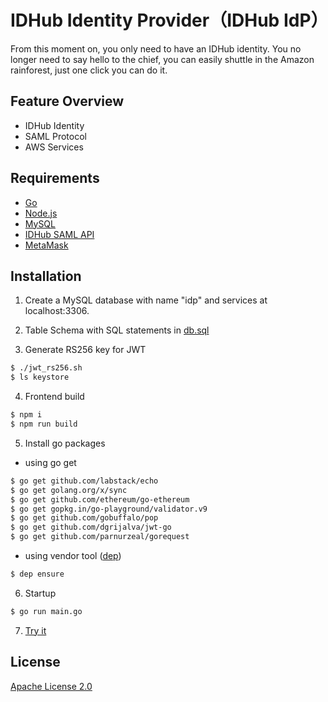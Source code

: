 # IDHub Identity Provider（IDHub IdP）

From this moment on, you only need to have an IDHub identity. You no longer need to say hello to the chief, you can easily shuttle in the Amazon rainforest, just one click you can do it.

## Feature Overview

- IDHub Identity
- SAML Protocol
- AWS Services

## Requirements

- [Go](https://golang.org)
- [Node.js](https://nodejs.org/en/)
- [MySQL](https://www.mysql.com)
- [IDHub SAML API](https://gitlab.com/idhub/saml_idhub_api)
- [MetaMask](https://metamask.io)

## Installation

1. Create a MySQL database with name "idp" and services at localhost:3306.

2. Table Schema with SQL statements in [db.sql](https://gitlab.com/idhub/idp/blob/master/dbconn/db.sql)

3. Generate RS256 key for JWT

```sh
$ ./jwt_rs256.sh
$ ls keystore
```

4. Frontend build

```sh
$ npm i
$ npm run build
```

5. Install go packages

- using go get

```sh
$ go get github.com/labstack/echo
$ go get golang.org/x/sync
$ go get github.com/ethereum/go-ethereum
$ go get gopkg.in/go-playground/validator.v9
$ go get github.com/gobuffalo/pop
$ go get github.com/dgrijalva/jwt-go
$ go get github.com/parnurzeal/gorequest
```

- using vendor tool ([dep](https://github.com/golang/dep))

```sh
$ dep ensure
```

6. Startup

```sh
$ go run main.go
```

7. [Try it](http://127.0.0.1:8080/#/)

## License

[Apache License 2.0](https://gitlab.com/idhub/idp/blob/master/LICENSE)